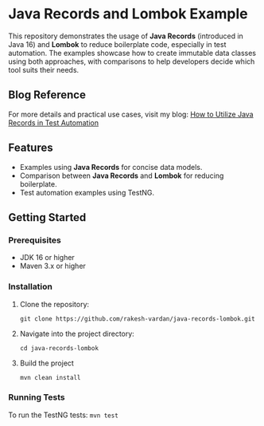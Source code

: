 # Java Records and Lombok Example

This repository demonstrates the usage of **Java Records** (introduced in Java 16) and **Lombok** to reduce boilerplate code, especially in test automation. The examples showcase how to create immutable data classes using both approaches, with comparisons to help developers decide which tool suits their needs.

## Blog Reference
For more details and practical use cases, visit my blog:
[How to Utilize Java Records in Test Automation](https://rakeshvardan.com/how-to-utilize-java-records-in-test-automation)

## Features

- Examples using **Java Records** for concise data models.
- Comparison between **Java Records** and **Lombok** for reducing boilerplate.
- Test automation examples using TestNG.

## Getting Started

### Prerequisites

- JDK 16 or higher
- Maven 3.x or higher

### Installation

1. Clone the repository:
   ```
   git clone https://github.com/rakesh-vardan/java-records-lombok.git
   ```

2. Navigate into the project directory:

    ```
    cd java-records-lombok
    ```

3. Build the project

    ```
    mvn clean install
    ```

### Running Tests

To run the TestNG tests: `mvn test`
